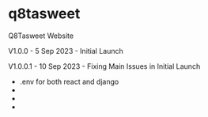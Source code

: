 # q8tasweet
Q8Tasweet Website


V1.0.0 - 5 Sep 2023 - Initial Launch


V1.0.0.1 - 10 Sep 2023 - Fixing Main Issues in Initial Launch
- .env for both react and django
-
-
-
